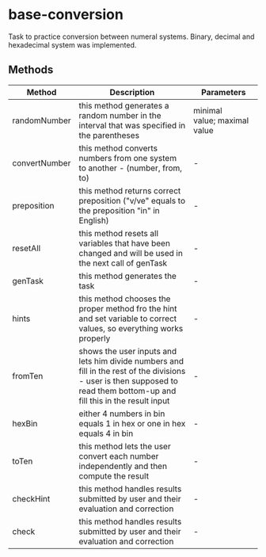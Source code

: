 # base-conversion

Task to practice conversion between numeral systems. Binary, decimal and hexadecimal system was implemented.

## Methods

<!-- @vuese:base-conversion:methods:start -->
|Method|Description|Parameters|
|---|---|---|
|randomNumber|this method generates a random number in the interval that was specified in the parentheses|minimal value;&nbsp;maximal value|
|convertNumber|this method converts numbers from one system to another - (number, from, to)|-|
|preposition|this method returns correct preposition ("v/ve" equals to the preposition "in" in English)|-|
|resetAll|this method resets all variables that have been changed and will be used in the next call of genTask|-|
|genTask|this method generates the task|-|
|hints|this method chooses the proper method fro the hint and set variable to correct values, so everything works properly|-|
|fromTen|shows the user inputs and lets him divide numbers and fill in the rest of the divisions - user is then supposed to read them bottom-up and fill this in the result input|-|
|hexBin|either 4 numbers in bin equals 1 in hex or one in hex equals 4 in bin|-|
|toTen|this method lets the user convert each number independently and then compute the result|-|
|checkHint|this method handles results submitted by user and their evaluation and correction|-|
|check|this method handles results submitted by user and their evaluation and correction|-|

<!-- @vuese:base-conversion:methods:end -->


